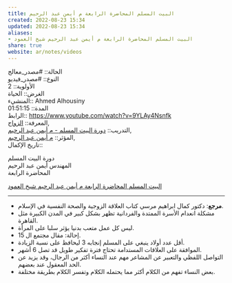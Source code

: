 ```yaml
---  
title: البيت المسلم المحاضرة الرابعة م أيمن عبد الرحيم  
created: 2022-08-23 15:34  
updated: 2022-08-23 15:34  
aliases:  
- البيت المسلم المحاضرة الرابعة م أيمن عبد الرحيم شيخ العمود  
share: true  
website: ar/notes/videos  
---  
```

  
الحالة:: #مصدر_معالج  
النوع:: #مصدر_فيديو  
اﻷولوية:: 2  
الغرض:: الحياة  
المنشيء:: Ahmed Alhousiny  
المدة:: 01:51:15  
الرابط:: https://www.youtube.com/watch?v=9YLAy4Nsnfk  
المعرفة:: [الزواج](%D8%A7%D9%84%D8%B2%D9%88%D8%A7%D8%AC),  
التدريب:: [دورة البيت المسلم - م أيمن عبد الرحيم](%D8%AF%D9%88%D8%B1%D8%A9%20%D8%A7%D9%84%D8%A8%D9%8A%D8%AA%20%D8%A7%D9%84%D9%85%D8%B3%D9%84%D9%85%20-%20%D9%85%20%D8%A3%D9%8A%D9%85%D9%86%20%D8%B9%D8%A8%D8%AF%20%D8%A7%D9%84%D8%B1%D8%AD%D9%8A%D9%85),  
المؤثر:: [م أيمن عبد الرحيم](%D9%85%20%D8%A3%D9%8A%D9%85%D9%86%20%D8%B9%D8%A8%D8%AF%20%D8%A7%D9%84%D8%B1%D8%AD%D9%8A%D9%85),  
تاريخ اﻹكمال::    
  
دورة البيت المسلم<br>المهندس أيمن عبد الرحيم<br>المحاضرة الرابعة  
  
[البيت المسلم المحاضرة الرابعة م أيمن عبد الرحيم شيخ العمود](https://www.youtube.com/watch?v=9YLAy4Nsnfk)  
  
---  
  
  
- **مرجع**: دكتور كمال ابراهيم مرسي كتاب العلاقة الزوجية والصحة النفسية في الإسلام.  
- مشكلة انعدام الأسرة الممتدة والفردانية تظهر بشكل كبير في المدن الكبيرة مثل القاهرة.  
- ليس كل عمل متعب بدنيا يؤثر سلبا على المرأة.  
- إحالة: مقال مجتمع ال 15.  
- أقل عدد أولاد ينبغي على المسلم إنجابه 3 ليحافظ على نسبة الزيادة.  
- الموافقة على العلاقات المستدامة تحتاج فترة تفكير طويل قد تصل 6 أشهر.  
- التواصل اللفظي والتعبير عن المشاعر مهم عند النساء أكثر من الرجال، وقد يزيد عن الحد المعقول عند بعضهم.  
- بعض النساء تفهم من الكلام أكثر مما يحتمله الكلام وتفسر الكلام بطريقة مختلفة.  
